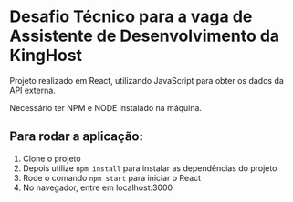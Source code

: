 # Desafio Técnico para a vaga de Assistente de Desenvolvimento da KingHost
Projeto realizado em React, utilizando JavaScript para obter os dados da API externa. 

Necessário ter NPM e NODE instalado na máquina.

## Para rodar a aplicação:
1. Clone o projeto
2. Depois utilize ```npm install``` para instalar as dependências do projeto
3. Rode o comando ```npm start``` para iniciar o React
4. No navegador, entre em localhost:3000


